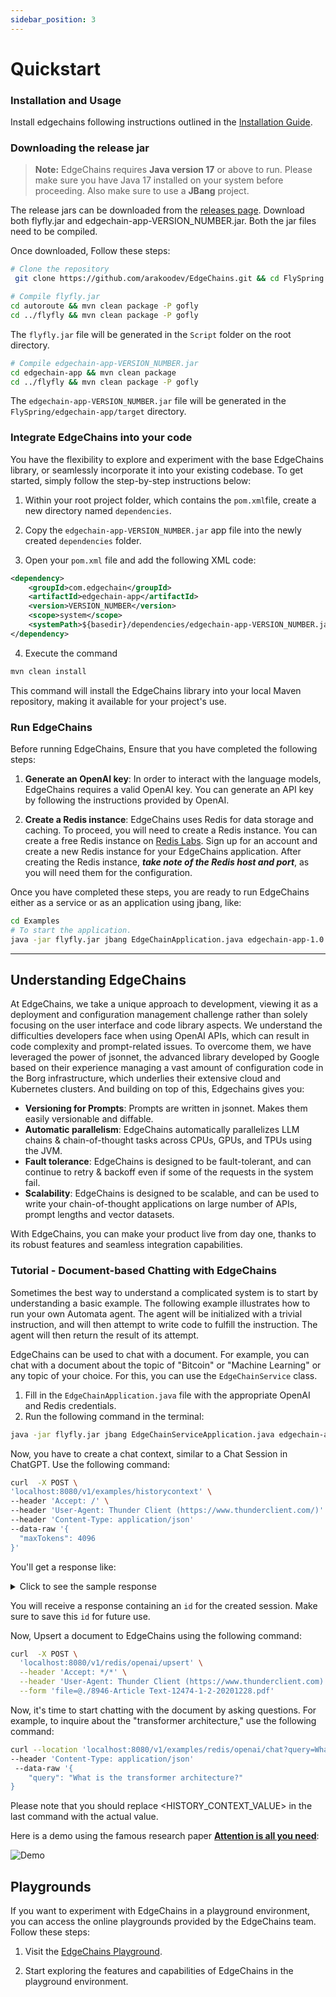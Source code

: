 ```yaml
---
sidebar_position: 3
---
```


# Quickstart

### Installation and Usage

Install edgechains following instructions outlined in the [Installation Guide](Installation.md). 

### Downloading the release jar

> **Note:** EdgeChains requires **Java version 17** or above to run. Please make sure you have Java 17 installed on your system before proceeding. Also make sure to use a **JBang** project. 

The release jars can be downloaded from the [releases page](https://github.com/arakoodev/EdgeChains/releases). Download both flyfly.jar and edgechain-app-VERSION_NUMBER.jar. Both the jar files need to be compiled. 

Once downloaded, Follow these steps:

```bash
# Clone the repository
 git clone https://github.com/arakoodev/EdgeChains.git && cd FlySpring

# Compile flyfly.jar
cd autoroute && mvn clean package -P gofly
cd ../flyfly && mvn clean package -P gofly
```
The `flyfly.jar` file will be generated in the `Script` folder on the root directory.

```bash
# Compile edgechain-app-VERSION_NUMBER.jar
cd edgechain-app && mvn clean package
cd ../flyfly && mvn clean package -P gofly
```
The `edgechain-app-VERSION_NUMBER.jar` file will be generated in the `FlySpring/edgechain-app/target` directory.

### Integrate EdgeChains into your code

You have the flexibility to explore and experiment with the base EdgeChains library, or seamlessly incorporate it into your existing codebase. To get started, simply follow the step-by-step instructions below:

1. Within your root project folder, which contains the `pom.xml`file, create a new directory named `dependencies`.

2. Copy the `edgechain-app-VERSION_NUMBER.jar` app file into the newly created `dependencies` folder.

3. Open your `pom.xml` file and add the following XML code:

```xml
<dependency>
    <groupId>com.edgechain</groupId>
    <artifactId>edgechain-app</artifactId>
    <version>VERSION_NUMBER</version>
    <scope>system</scope>
    <systemPath>${basedir}/dependencies/edgechain-app-VERSION_NUMBER.jar</systemPath>
</dependency>
```

4. Execute the command
```bash
mvn clean install
```

This command will install the EdgeChains library into your local Maven repository, making it available for your project's use.

### Run EdgeChains

Before running EdgeChains, Ensure that you have completed the following steps:

1. **Generate an OpenAI key**: In order to interact with the language models, EdgeChains requires a valid OpenAI key. You can generate an API key by following the instructions provided by OpenAI.

2. **Create a Redis instance**: EdgeChains uses Redis for data storage and caching. To proceed, you will need to create a Redis instance. You can create a free Redis instance on [Redis Labs](https://redislabs.com/). Sign up for an account and create a new Redis instance for your EdgeChains application. After creating the Redis instance, ***take note of the Redis host and port***, as you will need them for the configuration.

Once you have completed these steps, you are ready to run EdgeChains either as a service or as an application using jbang, like:

```bash
cd Examples
# To start the application.
java -jar flyfly.jar jbang EdgeChainApplication.java edgechain-app-1.0.0.jar
```
---
## Understanding EdgeChains

At EdgeChains, we take a unique approach to development, viewing it as a deployment and configuration management challenge rather than solely focusing on the user interface and code library aspects. We understand the difficulties developers face when using OpenAI APIs, which can result in code complexity and prompt-related issues.  To overcome them, we have leveraged the power of jsonnet, the advanced library developed by Google based on their experience managing a vast amount of configuration code in the Borg infrastructure, which underlies their extensive cloud and Kubernetes clusters. And building on top of this, Edgechains gives you:

* **Versioning for Prompts**: Prompts are written in jsonnet. Makes them easily versionable and diffable. 
* **Automatic parallelism**: EdgeChains automatically parallelizes LLM chains & chain-of-thought tasks across CPUs, GPUs, and TPUs using the JVM.
* **Fault tolerance**: EdgeChains is designed to be fault-tolerant, and can continue to retry & backoff even if some of the requests in the system fail.
* **Scalability**: EdgeChains is designed to be scalable, and can be used to write your chain-of-thought applications on large number of APIs, prompt lengths and vector datasets.

With EdgeChains, you can make your product live from day one, thanks to its robust features and seamless integration capabilities.

### Tutorial - Document-based Chatting with EdgeChains

Sometimes the best way to understand a complicated system is to start by understanding a basic example. The following example illustrates how to run your own Automata agent. The agent will be initialized with a trivial instruction, and will then attempt to write code to fulfill the instruction. The agent will then return the result of its attempt.

EdgeChains can be used to chat with a document. For example, you can chat with a document about the topic of "Bitcoin" or "Machine Learning" or any topic of your choice. For this, you can use the `EdgeChainService` class. 

1. Fill in the `EdgeChainApplication.java` file with the appropriate OpenAI and Redis credentials.
2. Run the following command in the terminal:   
  
  ```bash
  java -jar flyfly.jar jbang EdgeChainServiceApplication.java edgechain-app-1.0.0.jar
  ```

Now, you have to create a chat context, similar to a Chat Session in ChatGPT. Use the following command:

  ```bash
  curl  -X POST \
  'localhost:8080/v1/examples/historycontext' \
  --header 'Accept: /' \
  --header 'User-Agent: Thunder Client (https://www.thunderclient.com/)' \
  --header 'Content-Type: application/json'
  --data-raw '{
    "maxTokens": 4096
  }'
  ```

You'll get a response like:

<details>
<summary>Click to see the sample response</summary>

```json
{
  "id": "historycontext-571b0c2c-8d07-452b-a1d8-96bd5f82234e",
  "maxTokens": 4096,
  "message": "Session is created. Now you can start conversational question and answer"
}
```
</details>

You will receive a response containing an `id` for the created session. Make sure to save this `id` for future use.

Now, Upsert a document to EdgeChains using the following command:

```bash
curl  -X POST \
  'localhost:8080/v1/redis/openai/upsert' \
  --header 'Accept: */*' \
  --header 'User-Agent: Thunder Client (https://www.thunderclient.com)' \
  --form 'file=@./8946-Article Text-12474-1-2-20201228.pdf'
```

Now, it's time to start chatting with the document by asking questions. For example, to inquire about the "transformer architecture," use the following command:

```bash
curl --location 'localhost:8080/v1/examples/redis/openai/chat?query=What%20is%20the%20transformer%20architecture%3F&namespace=machine-learning&id=historycontext%3A50756d25-e7e4-4d7c-862c-f81bf3f8eea0' \
--header 'Content-Type: application/json'
 --data-raw '{
    "query": "What is the transformer architecture?"
}
```
Please note that you should replace <HISTORY_CONTEXT_VALUE> in the last command with the actual value.

Here is a demo using the famous research paper [**Attention is all you need**](https://arxiv.org/pdf/1706.03762.pdf):

![Demo](https://s12.gifyu.com/images/SQ6y0.gif)

## Playgrounds 

If you want to experiment with EdgeChains in a playground environment, you can access the online playgrounds provided by the EdgeChains team. Follow these steps:

1. Visit the [EdgeChains Playground](https://example.com/playground-edgechains).

2. Start exploring the features and capabilities of EdgeChains in the playground environment.

